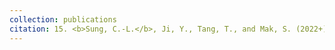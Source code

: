```yaml
---
collection: publications
citation: 15. <b>Sung, C.-L.</b>, Ji, Y., Tang, T., and Mak, S. (2022+). Stacking designs: designing multi-fidelity computer experiments with confidence, submitted.
---
```

